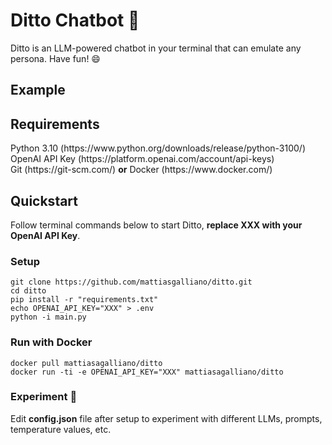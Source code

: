 <h1>Ditto Chatbot 🤖</h1>

Ditto is an LLM-powered chatbot in your terminal that can emulate any persona. Have fun! :smile:

<h2>Example</h2>

<h2>Requirements</h2>
Python 3.10 (https://www.python.org/downloads/release/python-3100/)<br \>
OpenAI API Key (https://platform.openai.com/account/api-keys)<br \>
Git (https://git-scm.com/) <b>or</b> Docker (https://www.docker.com/)
<h2>Quickstart</h2>
Follow terminal commands below to start Ditto, <b>replace XXX with your OpenAI API Key</b>.
<h3>Setup</h3>

```
git clone https://github.com/mattiasgalliano/ditto.git
cd ditto
pip install -r "requirements.txt"
echo OPENAI_API_KEY="XXX" > .env
python -i main.py
```

<h3>Run with Docker</h3>

```
docker pull mattiasagalliano/ditto
docker run -ti -e OPENAI_API_KEY="XXX" mattiasagalliano/ditto
```

<h3>Experiment 🧪</h3>
Edit <b>config.json</b> file after setup to experiment with different LLMs, prompts, temperature values, etc.

